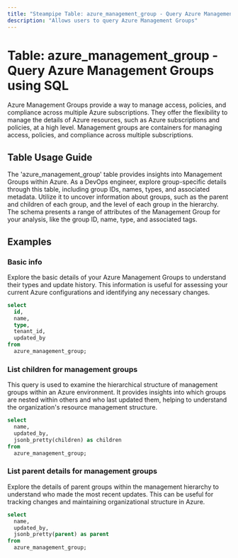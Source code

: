 ```yaml
---
title: "Steampipe Table: azure_management_group - Query Azure Management Groups using SQL"
description: "Allows users to query Azure Management Groups"
---
```


# Table: azure_management_group - Query Azure Management Groups using SQL

Azure Management Groups provide a way to manage access, policies, and compliance across multiple Azure subscriptions. They offer the flexibility to manage the details of Azure resources, such as Azure subscriptions and policies, at a high level. Management groups are containers for managing access, policies, and compliance across multiple subscriptions.

## Table Usage Guide

The 'azure_management_group' table provides insights into Management Groups within Azure. As a DevOps engineer, explore group-specific details through this table, including group IDs, names, types, and associated metadata. Utilize it to uncover information about groups, such as the parent and children of each group, and the level of each group in the hierarchy. The schema presents a range of attributes of the Management Group for your analysis, like the group ID, name, type, and associated tags.

## Examples

### Basic info
Explore the basic details of your Azure Management Groups to understand their types and update history. This information is useful for assessing your current Azure configurations and identifying any necessary changes.

```sql
select
  id,
  name,
  type,
  tenant_id,
  updated_by
from
  azure_management_group;
```

### List children for management groups
This query is used to examine the hierarchical structure of management groups within an Azure environment. It provides insights into which groups are nested within others and who last updated them, helping to understand the organization's resource management structure.

```sql
select
  name,
  updated_by,
  jsonb_pretty(children) as children
from
  azure_management_group;
```

### List parent details for management groups
Explore the details of parent groups within the management hierarchy to understand who made the most recent updates. This can be useful for tracking changes and maintaining organizational structure in Azure.

```sql
select
  name,
  updated_by,
  jsonb_pretty(parent) as parent
from
  azure_management_group;
```
